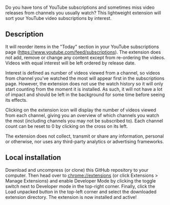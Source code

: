 Do you have tons of YouTube subscriptions and sometimes miss video releases from channels you usually watch? This lightweight extension will sort your YouTube video subscriptions by interest.

## Description

It will reorder items in the "Today" section in your YouTube subscriptions page (https://www.youtube.com/feed/subscriptions). The extension does not add, remove or change any content except from re-ordering the videos. Videos with equal interest will be left ordered by release date.

Interest is defined as number of videos viewed from a channel, so videos from channel you've watched the most will appear first in the subscriptions page. However, the extension does not use the watch history so it will only start counting from the moment it is installed. As such, it will not have a lot of impact and should be left in the background for some time before seeing its effects.

Clicking on the extension icon will display the number of videos viewed from each channel, giving you an overview of which channels you watch the most (including channels you may not be subscribed to). Each channel count can be reset to 0 by clicking on the cross on its left.

The extension does not collect, transmit or share any information, personal or otherwise, nor uses any third-party analytics or advertising frameworks.

## Local installation

Download and uncompress (or clone) this GitHub repository to your computer. Then head over to [chrome://extensions](chrome://extensions) (or click Extensions > Manage Extensions) and enable Developer Mode by clicking the toggle switch next to Developer mode in the top-right corner. Finally, click the Load unpacked button in the top-left corner and select the downloaded extension directory. The extension is now installed and active!
